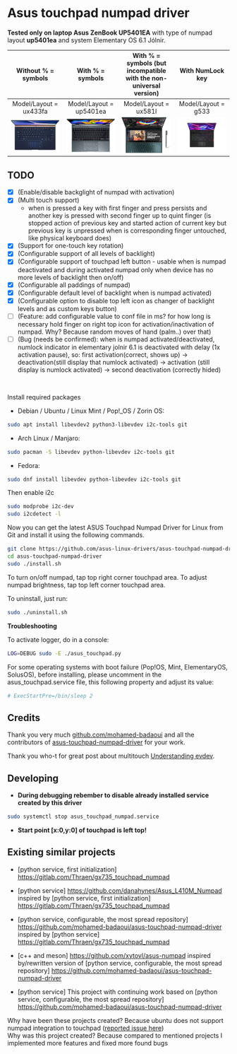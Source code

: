 # Asus touchpad numpad driver

**Tested only on laptop Asus ZenBook UP5401EA** with type of numpad layout **up5401ea** and system Elementary OS 6.1 Jólnir.

| Without % = symbols             |  With % = symbols       |  With % = symbols (but incompatible with the non-universal version) | With NumLock key
|:-------------------------:|:-------------------------:|:-------------------------:|:-------------------------:|
| Model/Layout = ux433fa          | Model/Layout = up5401ea   | Model/Layout = ux581l | Model/Layout = g533 |
| ![without % = symbols](images/Asus-ZenBook-UX433FA.jpg)  |  ![with % = symbols](images/Asus-ZenBook-UP5401EA.png) | ![model ux581](images/Asus-ZenBook-UX581l.jpg) | ![with numlock](images/Asus-ROG-Strix-Scar-15-g533.png)
## TODO

- [x] (Enable/disable backglight of numpad with activation)
- [x] (Multi touch support)
  - when is pressed a key with first finger and press persists and another key is pressed with second finger up to quint finger (is stopped action of previous key and started action of current key but previous key is unpressed when is corresponding finger untouched, like physical keyboard does)
- [x] (Support for one-touch key rotation)
- [x] (Configurable support of all levels of backlight)
- [x] (Configurable support of touchpad left button - usable when is numpad deactivated and during activated numpad only when device has no more levels of backlight then on/off)
- [x] (Configurable all paddings of numpad)
- [x] (Configurable default level of backlight when is numpad activated)
- [x] (Configurable option to disable top left icon as changer of backlight levels and as custom keys button)
- [ ] (Feature: add configurable value to conf file in ms? for how long is necessary hold finger on right top icon for activation/inactivation of numpad. Why? Because random moves of hand (palm..) over that)
- [ ] (Bug (needs be confirmed): when is numpad activated/deactivated, numlock indicator in elementary jolnir 6.1 is deactivated with delay (1x activation pause), so: first activation(correct, shows up) -> deactivation(still display that numlock activated) -> activation (still display is numlock activated) -> second deactivation (correctly hided)
<br/>

Install required packages

- Debian / Ubuntu / Linux Mint / Pop!_OS / Zorin OS:

```bash
sudo apt install libevdev2 python3-libevdev i2c-tools git
```

- Arch Linux / Manjaro:

```bash
sudo pacman -S libevdev python-libevdev i2c-tools git
```

- Fedora:

```bash
sudo dnf install libevdev python-libevdev i2c-tools git
```

Then enable i2c

```bash
sudo modprobe i2c-dev
sudo i2cdetect -l
```

Now you can get the latest ASUS Touchpad Numpad Driver for Linux from Git and install it using the following commands.

```bash
git clone https://github.com/asus-linux-drivers/asus-touchpad-numpad-driver
cd asus-touchpad-numpad-driver
sudo ./install.sh
```

To turn on/off numpad, tap top right corner touchpad area.
To adjust numpad brightness, tap top left corner touchpad area.

To uninstall, just run:

```bash
sudo ./uninstall.sh
```

**Troubleshooting**

To activate logger, do in a console:

```bash
LOG=DEBUG sudo -E ./asus_touchpad.py
```

For some operating systems with boot failure (Pop!OS, Mint, ElementaryOS, SolusOS), before installing, please uncomment in the asus_touchpad.service file, this following property and adjust its value:

```bash
# ExecStartPre=/bin/sleep 2
```

## Credits

Thank you very much [github.com/mohamed-badaoui](github.com/mohamed-badaoui) and all the contributors of [asus-touchpad-numpad-driver](https://github.com/mohamed-badaoui/asus-touchpad-numpad-driver) for your work.

Thank you who-t for great post about multitouch [Understanding evdev](http://who-t.blogspot.com/2016/09/understanding-evdev.html).

## Developing

- **During debugging rebember to disable already installed service created by this driver**

```bash
sudo systemctl stop asus_touchpad_numpad.service
```

- **Start point [x:0,y:0] of touchpad is left top!**

## Existing similar projects

- [python service, first initialization] <https://gitlab.com/Thraen/gx735_touchpad_numpad>
- [python service] <https://github.com/danahynes/Asus_L410M_Numpad> inspired by [python service, first initialization] <https://gitlab.com/Thraen/gx735_touchpad_numpad>
- [python service, configurable, the most spread repository] <https://github.com/mohamed-badaoui/asus-touchpad-numpad-driver> inspired by [python service] <https://gitlab.com/Thraen/gx735_touchpad_numpad>
- [c++ and meson] <https://github.com/xytovl/asus-numpad> inspired by/rewritten version of [python service, configurable, the most spread repository] <https://github.com/mohamed-badaoui/asus-touchpad-numpad-driver>

- [python service] This project with continuing work based on [python service, configurable, the most spread repository] <https://github.com/mohamed-badaoui/asus-touchpad-numpad-driver>

Why have been these projects created? Because ubuntu does not support numpad integration to touchpad ([reported issue here](https://bugs.launchpad.net/ubuntu/+source/linux/+bug/1810183))\
Why was this project created? Because compared to mentioned projects I implemented more features and fixed more found bugs
